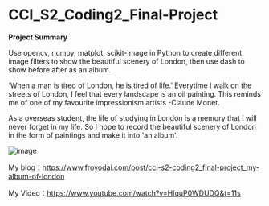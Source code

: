 # CCI_S2_Coding2_Final-Project

**Project Summary**

Use opencv, numpy, matplot, scikit-image in Python to create different image filters to show the beautiful scenery of London, then use dash to show before after as an album.

‘When a man is tired of London, he is tired of life.’  Everytime I walk on the streets of London, I feel that every landscape is an oil painting. This reminds me of one of my favourite impressionism artists -Claude Monet. 

As a overseas student, the life of studying in London is a memory that I will never forget in my life.  So I hope to record the beautiful scenery of London in the form of paintings and make it into 'an album'.

![image](https://miro.medium.com/max/4800/1*csL8Wvf0eRfzSY7ypQo6oA.gif)

My blog：https://www.froyodai.com/post/cci-s2-coding2_final-project_my-album-of-london

My Video：https://www.youtube.com/watch?v=HIquP0WDUDQ&t=11s
